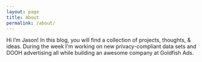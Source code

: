 ```yaml
---
layout: page
title: About
permalink: /about/
---
```


Hi I’m Jason!
In this blog, you will find a collection of projects, thoughts, & ideas. During the week I'm working on new privacy-compliant data sets and DOOH advertising all while building an awesome company at Goldfish Ads. 